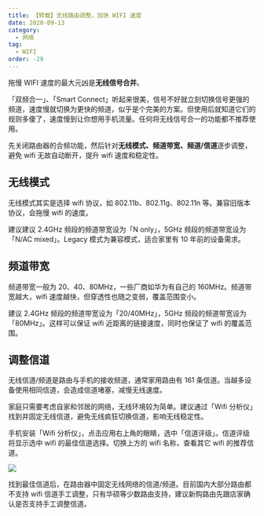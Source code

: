 ```yaml
---
title: 【转载】无线路由调整，加快 WIFI 速度
date: 2020-09-13
category:
  - 网络
tag:
  - WIFI
order: -29
---
```


拖慢 WIFI 速度的最大元凶是**无线信号合并**。

「双频合一」、「Smart Connect」听起来很美，信号不好就立刻切换信号更强的频道，速度慢就切换为更快的频道，似乎是个完美的方案。但使用后就知道它们的规则多傻了，速度慢到让你想用手机流量。任何将无线信号合一的功能都不推荐使用。

先关闭路由器的合频功能，然后针对**无线模式、频道带宽、频道/信道**逐步调整，避免 wifi 无故自动断开，提升 wifi 速度和稳定性。

## 无线模式

无线模式其实是选择 wifi 协议，如 802.11b、802.11g、802.11n 等。兼容旧版本协议，会拖慢 wifi 的速度。

建议建议 2.4GHz 频段的频道带宽设为「N only」，5GHz 频段的频道带宽设为「N/AC mixed」。Legacy 模式为兼容模式，适合家里有 10 年前的设备需求。

## 频道带宽

频道带宽一般为 20、40、80MHz，一些厂商如华为有自己的 160MHz。频道带宽越大，wifi 速度越快，但穿透性也随之变弱，覆盖范围变小。

建议 2.4GHz 频段的频道带宽设为「20/40MHz」，5GHz 频段的频道带宽设为「80MHz」。这样可以保证 wifi 近距离的链接速度，同时也保证了 wifi 的覆盖范围。

## 调整信道

无线信道/频道是路由与手机的接收频道，通常家用路由有 161 条信道。当越多设备使用相同信道，会造成信道堵塞，减慢无线速度。

家庭只需要考虑自家和邻居的网络，无线环境较为简单。建议通过「Wifi 分析仪」找到并固定无线信道，避免无线疯狂切换信道，影响无线稳定性。

手机安装「Wifi 分析仪」，点击应用右上角的眼睛，选中「信道评级」。信道评级将显示选中 wifi 的最佳信道选择。切换上方的 wifi 名称，查看其它 wifi 的推荐信道。

![](http://tc.seoipo.com/20200913134120.jpg?imageMogr2/thumbnail/!40p)

找到最佳信道后，在路由器中固定无线网络的信道/频道。目前国内大部分路由都不支持 wifi 信道手工调整，只有华硕等少数路由支持，建议新购路由先跟店家确认是否支持手工调整信道。
